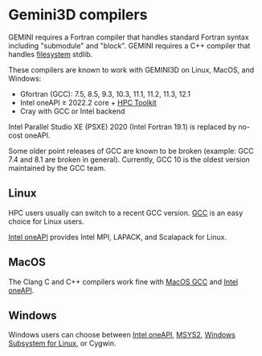 # Gemini3D compilers

GEMINI requires a Fortran compiler that handles standard Fortran syntax including "submodule" and "block".
GEMINI requires a C++ compiler that handles [filesystem](https://en.cppreference.com/w/cpp/filesystem) stdlib.

These compilers are known to work with GEMINI3D on Linux, MacOS, and Windows:

* Gfortran (GCC): 7.5, 8.5, 9.3, 10.3, 11.1, 11.2, 11.3, 12.1
* Intel oneAPI &ge; 2022.2 core + [HPC Toolkit](https://software.intel.com/content/www/us/en/develop/tools/oneapi/hpc-toolkit.html)
* Cray with GCC or Intel backend

Intel Parallel Studio XE (PSXE) 2020 (Intel Fortran 19.1) is replaced by no-cost oneAPI.

Some older point releases of GCC are known to be broken (example: GCC 7.4 and 8.1 are broken in general).
Currently, GCC 10 is the oldest version maintained by the GCC team.

## Linux

HPC users usually can switch to a recent GCC version.
[GCC](./Linux_gcc.md) is an easy choice for Linux users.

[Intel oneAPI](./Linux_intel_oneapi.md)
provides Intel MPI, LAPACK, and Scalapack for Linux.

## MacOS

The Clang C and C++ compilers work fine with
[MacOS GCC](./MacOS_gcc.md)
and
[Intel oneAPI](./MacOS_intel_oneapi.md).

## Windows

Windows users can choose between
[Intel oneAPI](./Windows_intel_oneapi.md),
[MSYS2](./Windows_gcc.md),
[Windows Subsystem for Linux](./Linux_gcc.md), or Cygwin.
